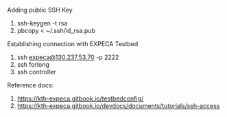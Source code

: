 Adding public SSH Key
1. ssh-keygen -t rsa
2. pbcopy < ~/.ssh/id_rsa.pub

Establishing connection with EXPECA Testbed
1. ssh expeca@130.237.53.70 -p 2222
2. ssh forlong    
3. ssh controller



Reference docs: 
1. https://kth-expeca.gitbook.io/testbedconfig/
2. https://kth-expeca.gitbook.io/devdocs/documents/tutorials/ssh-access
